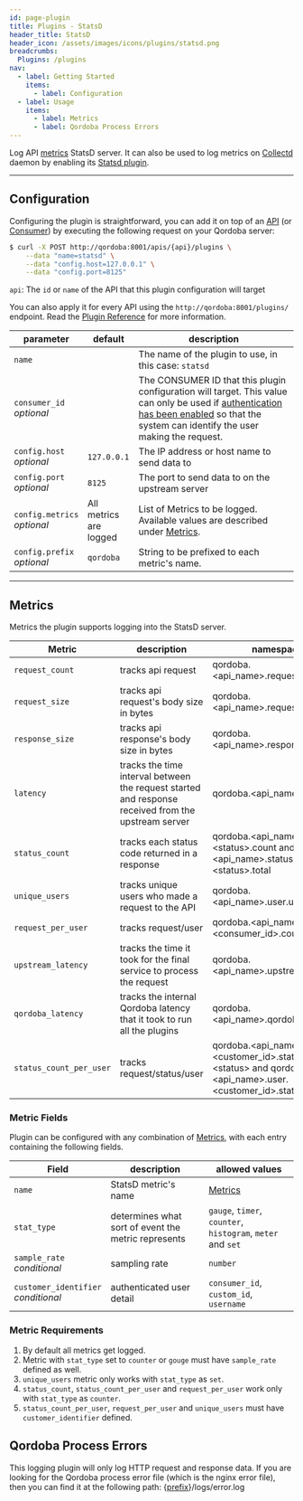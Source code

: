 ```yaml
---
id: page-plugin
title: Plugins - StatsD
header_title: StatsD
header_icon: /assets/images/icons/plugins/statsd.png
breadcrumbs:
  Plugins: /plugins
nav:
  - label: Getting Started
    items:
      - label: Configuration
  - label: Usage
    items:
      - label: Metrics
      - label: Qordoba Process Errors
---
```


Log API [metrics](#metrics) StatsD server. It can also be used to log metrics on
[Collectd](https://collectd.org/) daemon by enabling its
[Statsd plugin](https://collectd.org/wiki/index.php/Plugin:StatsD).

----

## Configuration

Configuring the plugin is straightforward, you can add it on top of an
[API][api-object] (or [Consumer][consumer-object]) by executing the following
request on your Qordoba server:

```bash
$ curl -X POST http://qordoba:8001/apis/{api}/plugins \
    --data "name=statsd" \
    --data "config.host=127.0.0.1" \
    --data "config.port=8125"
```

`api`: The `id` or `name` of the API that this plugin configuration will target

You can also apply it for every API using the `http://qordoba:8001/plugins/`
endpoint. Read the [Plugin Reference](/docs/latest/admin-api/#add-plugin) for
more information.

parameter                     | default | description
---                           | ---     | ---
`name`                        |         | The name of the plugin to use, in this case: `statsd`
`consumer_id`<br>*optional*   |         | The CONSUMER ID that this plugin configuration will target. This value can only be used if [authentication has been enabled][faq-authentication] so that the system can identify the user making the request.
`config.host`<br>*optional*   | `127.0.0.1` | The IP address or host name to send data to
`config.port`<br>*optional*   | `8125`  | The port to send data to on the upstream server
`config.metrics`<br>*optional* | All metrics<br>are logged | List of Metrics to be logged. Available values are described under [Metrics](#metrics).
`config.prefix`<br>*optional* | `qordoba` | String to be prefixed to each metric's name.

[api-object]: /docs/latest/admin-api/#api-object
[configuration]: /docs/latest/configuration
[consumer-object]: /docs/latest/admin-api/#consumer-object
[faq-authentication]: /about/faq/#how-can-i-add-an-authentication-layer-on-a-microservice/api?

----

## Metrics

Metrics the plugin supports logging into the StatsD server.

Metric                     | description | namespace
---                        | ---         | ---
`request_count`            | tracks api request | qordoba.\<api_name>.request.count
`request_size`             | tracks api request's body size in bytes | qordoba.\<api_name>.request.size
`response_size`            | tracks api response's body size in bytes | qordoba.\<api_name>.response.size
`latency`                  | tracks the time interval between the request started and response received from the upstream server | qordoba.\<api_name>.latency
`status_count`             | tracks each status code returned in a response | qordoba.\<api_name>.status.\<status>.count and qordoba.\<api_name>.status.\<status>.total
`unique_users`             | tracks unique users who made a request to the API| qordoba.\<api_name>.user.uniques
`request_per_user`         | tracks request/user | qordoba.\<api_name>.user.\<consumer_id>.count
`upstream_latency`         | tracks the time it took for the final service to process the request | qordoba.\<api_name>.upstream_latency
`qordoba_latency`             | tracks the internal Qordoba latency that it took to run all the plugins | qordoba.\<api_name>.qordoba_latency
`status_count_per_user`    | tracks request/status/user | qordoba.\<api_name>.user.\<customer_id>.status.\<status> and qordoba.\<api_name>.user.\<customer_id>.status.total

### Metric Fields

Plugin can be configured with any combination of [Metrics](#metrics), with each entry containing the following fields.

Field         | description                                             | allowed values
---           | ---                                                     | --- 
`name`          | StatsD metric's name                                  | [Metrics](#metrics)          
`stat_type`     | determines what sort of event the metric represents   | `gauge`, `timer`, `counter`, `histogram`, `meter` and `set`|
`sample_rate`<br>*conditional*   | sampling rate                        | `number`                 
`customer_identifier`<br>*conditional*| authenticated user detail       | `consumer_id`, `custom_id`, `username`

### Metric Requirements

1.  By default all metrics get logged.
2.  Metric with `stat_type` set to `counter` or `gouge` must have `sample_rate` defined as well.
3.  `unique_users` metric only works with `stat_type` as `set`.
4.  `status_count`, `status_count_per_user` and `request_per_user` work only with `stat_type`  as `counter`.
5.  `status_count_per_user`, `request_per_user` and `unique_users` must have `customer_identifier` defined.


## Qordoba Process Errors

This logging plugin will only log HTTP request and response data. If you are
looking for the Qordoba process error file (which is the nginx error file), then
you can find it at the following path:
{[prefix](/docs/{{site.data.qordoba_latest.release}}/configuration/#prefix)}/logs/error.log
